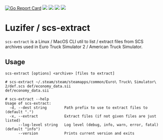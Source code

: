 [![Go Report Card](https://goreportcard.com/badge/github.com/Luzifer/scs-extract)](https://goreportcard.com/report/github.com/Luzifer/scs-extract)
![](https://badges.fyi/github/license/Luzifer/scs-extract)
![](https://badges.fyi/github/downloads/Luzifer/scs-extract)
![](https://badges.fyi/github/latest-release/Luzifer/scs-extract)
![](https://knut.in/project-status/scs-extract)

# Luzifer / scs-extract

`scs-extract` is a Linux / MacOS CLI util to list / extract files from SCS archives used in Euro Truck Simulator 2 / American Truck Simulator.

## Usage

`scs-extract [options] <archive> [files to extract]`

```console
# scs-extract ~/.steam/steam/steamapps/common/Euro\ Truck\ Simulator\ 2/def.scs def/economy_data.sii
def/economy_data.sii

# scs-extract --help
Usage of scs-extract:
  -d, --dest string        Path prefix to use to extract files to (default ".")
  -x, --extract            Extract files (if not given files are just listed)
      --log-level string   Log level (debug, info, warn, error, fatal) (default "info")
      --version            Prints current version and exits
```
